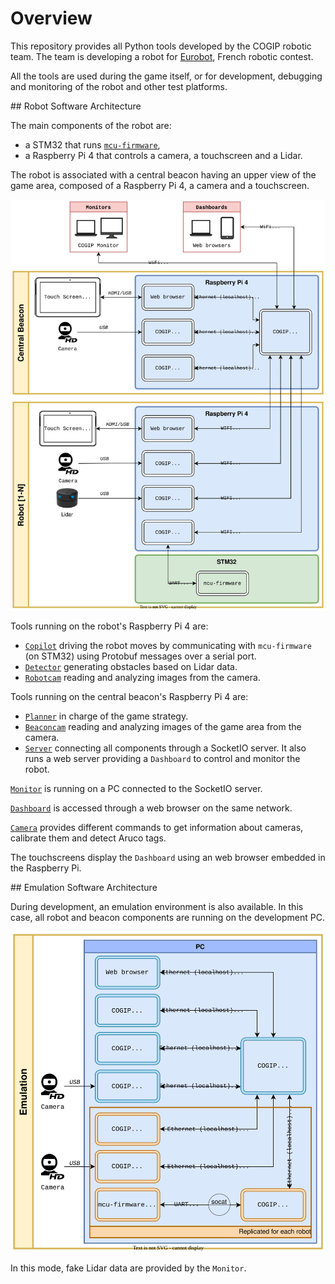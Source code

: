 # Overview

This repository provides all Python tools developed by the COGIP robotic team.
The team is developing a robot for [Eurobot](https://www.eurobot.org/), French robotic contest.

All the tools are used during the game itself, or for development, debugging and monitoring of the robot and other test platforms.

## Robot Software Architecture

The main components of the robot are:

  - a STM32 that runs [`mcu-firmware`](https://github.com/cogip/mcu-firmware),
  - a Raspberry Pi 4 that controls a camera, a touchscreen and a Lidar.

The robot is associated with a central beacon having an upper view of the game area,
composed of a Raspberry Pi 4, a camera and a touchscreen.

![Robot Architecture Overview](img/cogip-overview-stm32.svg)

Tools running on the robot's Raspberry Pi 4 are:

  - [`Copilot`](usage/copilot.md) driving the robot moves by communicating
    with `mcu-firmware` (on STM32) using Protobuf messages over a serial port.
  - [`Detector`](usage/detector.md) generating obstacles based on Lidar data.
  - [`Robotcam`](usage/robotcam.md) reading and analyzing images from the camera.

Tools running on the central beacon's Raspberry Pi 4 are:

  - [`Planner`](usage/planner.md) in charge of the game strategy.
  - [`Beaconcam`](usage/beaconcam.md) reading and analyzing images of the game area from the camera.
  - [`Server`](usage/server.md) connecting all components through a SocketIO server.
    It also runs a web server providing a `Dashboard` to control and monitor the robot.

[`Monitor`](usage/monitor.md) is running on a PC connected to the SocketIO server.

[`Dashboard`](usage/dashboard.md) is accessed through a web browser on the same network.

[`Camera`](usage/camera.md) provides different commands to get information about cameras,
calibrate them and detect Aruco tags.

The touchscreens display the `Dashboard` using an web browser embedded in the Raspberry Pi.

## Emulation Software Architecture

During development, an emulation environment is also available. In this case,
all robot and beacon components are running on the development PC.

![Emulation Architecture Overview](img/cogip-overview-emulation.svg)

In this mode, fake Lidar data are provided by the `Monitor`.
